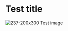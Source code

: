 # Test title
![237-200x300](https://github.com/user-attachments/assets/e50f0b3a-5f69-4ed2-afda-9dea2a11e136)
Test image
